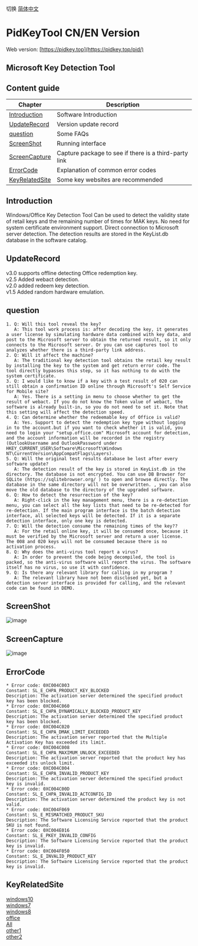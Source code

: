 切换 [简体中文](README_zh_CN.md)

# PidKeyTool CN/EN Version
Web version: [https://pidkey.top](https://pidkey.top/pid/)
## Microsoft Key Detection Tool

## Content guide
| Chapter | Description |
|-|-|
| [Introduction](#Introduction) | Software Introduction |
| [UpdateRecord](#UpdateRecord) | Version update record |
| [question](#question) | Some FAQs |
| [ScreenShot](#ScreenShot) | Running interface |
| [ScreenCapture](#ScreenCapture) | Capture package to see if there is a third-party link |
| [ErrorCode](#ErrorCode) | Explanation of common error codes |
| [KeyRelatedSite](#KeyRelatedSite) | Some key websites are recommended |


## Introduction
Windows/Office Key Detection Tool
Can be used to detect the validity state of retail keys and the remaining number of times for MAK keys.
No need for system certificate environment support. Direct connection to Microsoft server detection.
The detection results are stored in the KeyList.db database in the software catalog.

## UpdateRecord
v3.0 supports offline detecting Office redemption key.    
v2.5 Added webact detection.    
v2.0 added redeem key detection.    
v1.5 Added random hardware emulation.    

## question
    1. Q: Will this tool reveal the key?
       A: This tool work process is: after decoding the key, it generates a user license by simulating hardware data combined with key data, and post to the Microsoft server to obtain the returned result, so it only connects to the Microsoft server. Or you can use captures tool to analyzes whether there is a third-party link address.
    2. Q: Will it affect the machine?
       A: The traditional key detection tool obtains the retail key result by installing the key to the system and get return error code. The tool directly bypasses this step, so it has nothing to do with the system certificate.
    3. Q: I would like to know if a key with a test result of 020 can still obtain a confirmation ID online through Microsoft's Self Service for Mobile site?
       A: Yes. There is a setting in menu to choose whether to get the result of webact. If you do not know the Token value of webact, the software is already built-in, so you do not need to set it. Note that this setting will affect the detection speed.
    4. Q: Can determine whether the redeemable key of Office is valid?
       A: Yes. Support to detect the redemption key type without logging in to the account.but if you want to check whether it is valid, you need to login your "setup.office.com" Microsoft account for detection, and the account information will be recorded in the registry (OutlookUsername and OutlookPassword under HKEY_CURRENT_USER\Software\Microsoft\Windows NT\CurrentVersion\AppCompatFlags\Layers).
    5. Q: Will the original test results database be lost after every software update?
       A: The detection result of the key is stored in KeyList.db in the directory. The database is not encrypted. You can use DB Browser for SQLite (https://sqlitebrowser.org/ ) to open and browse directly. The database in the same directory will not be overwritten. , you can also move the old database to the directory of the upgraded software.
    6. Q: How to detect the resurrection of the key?
       A: Right-click in the key management menu, there is a re-detection menu, you can select all the key lists that need to be re-detected for re-detection. If the main program interface is the batch detection interface, all selected keys will be detected. If it is a separate detection interface, only one key is detected.
    7. Q: Will the detection consume the remaining times of the key??
       A: For the retail online key, it will be consumed once, because it must be verified by the Microsoft server and return a user license. The 008 and 020 keys will not be consumed because there is no activation process.
    8. Q: Why does the anti-virus tool report a virus?
       A: In order to prevent the code being decompiled, the tool is packed, so the anti-virus software will report the virus. The software itself has no virus, so use it with confidence.
    9. Q: Is there any relevant library for calling in my program ?
       A: The relevant library have not been disclosed yet, but a detection server interface is provided for calling, and the relevant code can be found in DEMO.

## ScreenShot
![image](https://github.com/laomms/PidKeyBatch/blob/master/checks.gif)

## ScreenCapture
![image](https://github.com/laomms/PidKeyBatch/blob/master/record.gif)

## ErrorCode
    * Error code: 0XC004C003
    Constant: SL_E_CHPA_PRODUCT_KEY_BLOCKED
    Description: The activation server determined the specified product key has been blocked.
    * Error code: 0XC004C060
    Constant: SL_E_CHPA_DYNAMICALLY_BLOCKED_PRODUCT_KEY
    Description: The activation server determined the specified product key has been blocked.
    * Error code: 0XC004C020
    Constant: SL_E_CHPA_DMAK_LIMIT_EXCEEDED
    Description: The activation server reported that the Multiple Activation Key has exceeded its limit.
    * Error code: 0XC004C008
    Constant: SL_E_CHPA_MAXIMUM_UNLOCK_EXCEEDED
    Description: The activation server reported that the product key has exceeded its unlock limit.
    * Error code: 0XC004C004
    Constant: SL_E_CHPA_INVALID_PRODUCT_KEY
    Description: The activation server determined the specified product key is invalid.
    * Error code: 0XC004C00D
    Constant: SL_E_CHPA_INVALID_ACTCONFIG_ID
    Description: The activation server determined the product key is not valid.
    * Error code: 0XC004F069
    Constant: SL_E_MISMATCHED_PRODUCT_SKU
    Description: The Software Licensing Service reported that the product SKU is not found.
    * Error code: 0XC004E016
    Constant: SL_E_PKEY_INVALID_CONFIG
    Description: The Software Licensing Service reported that the product key is invalid.
    * Error code: 0XC004F050
    Constant: SL_E_INVALID_PRODUCT_KEY
    Description: The Software Licensing Service reported that the product key is invalid.
     
 
## KeyRelatedSite
[windows10](https://philka.ru/forum/topic/46610-kliuchi-aktivatcii-windows-10-vse-redaktcii/page-309)    
[windows7](https://philka.ru/forum/topic/46608-kliuchi-aktivatcii-windows-7-vsekh-redaktcii/page-134)    
[windows8](https://philka.ru/forum/topic/46609-kliuchi-aktivatcii-windows-8-81-vsekh-redaktcii/page-89)    
[office](https://philka.ru/forum/topic/47480-kliuchi-aktivatcii-microsoft-office-all-version/page-115?hl=office)    
[All](http://forum.rsload.net/)    
[other1](https://vn-z.vn/threads/tong-hop-key-windows-va-office.10945/)    
[other2](https://www.aihao.cc/forum.php)    
